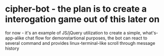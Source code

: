 # cipher-bot - the plan is to create a interogation game out of this later on

for now - it's an example of JS/jQuery utilization to create a simple, what's-app-alike chat flow
  for demonstartional purposes, the bot can react to several command and provides linux-terminal-like scroll through
  message history
